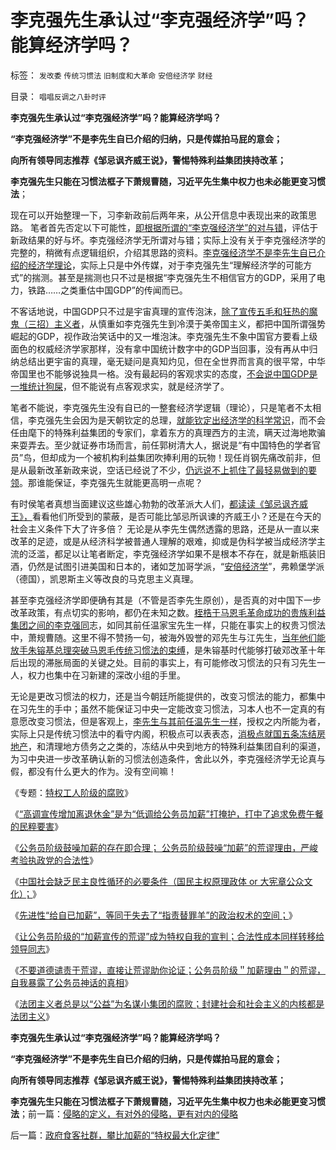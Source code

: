 # 李克强先生承认过“李克强经济学”吗？能算经济学吗？

标签： `发改委` `传统习惯法` `旧制度和大革命` `安倍经济学` `财经` 

目录： `唱唱反调之八卦时评`

**李克强先生承认过“李克强经济学”吗？能算经济学吗？**

**“李克强经济学”不是李先生自已介绍的归纳，只是传媒拍马屁的意会；**

**向所有领导同志推荐《邹忌讽齐威王说》，警惕特殊利益集团挟持改革；**

**李克强先生只能在习惯法框子下萧规曹随，习近平先生集中权力也未必能更变习惯法**；

现在可以开始整理一下，习李新政前后两年来，从公开信息中表现出来的政策思路。 笔者首先否定以下可能性，[即根据所谓的“李克强经济学”的对与错](../../../2013/7/17/李克强经济学“对与错”中的常识.md)，评估于新政结果的好与坏。李克强经济学无所谓对与错；实际上没有关于李克强经济学的完整的，稍微有点逻辑组织，介绍其思路的资料。[李克强经济学不是李先生自已介绍的经济学理论](../../../2013/7/21/中央改革意愿不必担心及值得担心方方面面.md)，实际上只是中外传媒，对于李克强先生“理解经济学的可能方式”的揣测。甚至是揣测也只不过是根据“李克强先生不相信官方的GDP，采用了电力，铁路……之类重估中国GDP”的传闻而已。

不客话地说，中国GDP只不过是宇宙真理的宣传泡沫，[除了宣传五毛和狂热的魔鬼（三招）主义者](../../../2013/12/26/魔鬼三招蠢蠢欲动，警惕爱国主义再成流氓的避难所！.md)，从慎重如李克强先生到冷漠于美帝国主义，都把中国所谓强势崛起的GDP，视作政治笑话中的又一堆泡沫。李克强先生不象中国官方要看上级面色的权威经济学家那样，没有拿中国统计数字中的GDP当回事，没有再从中归纳总结出更宇宙的真理，毫无疑问是真知灼见，但在全世界而言真的很平常，中华帝国里也不能够说独具一格。没有最起码的客观求实的态度，[不会说中国GDP是一堆统计狗屎](../../../2012/5/28/中国经济增长的内生要素.md)，但不能说有点客观求实，就是经济学了。

笔者不能说，李克强先生没有自已的一整套经济学逻辑（理论），只是笔者不太相信，李克强先生会因为是天朝钦定的总理，[就能钦定出经济学的科学常识](../../../2009/12/15/最要不得权威的经济学和权威的政治经济学.md)，而不会任由麾下的特殊利益集团的专家们，拿着东方的真理西方的主流，瞒天过海地欺骗来耍弄去。至少就证券市场而言，前任郭树清大人，据说是“有中国特色的学者官员”鸟，但却成为一个被机构利益集团吹捧利用的玩物！现任肖钢先痛改前非，但是从最新改革新政来说，空话已经说了不少，[仍远说不上抓住了最轻易做到的要领](../../../2013/4/3/信息不对称是天经地义的市场公平,美国证监会的作用和诉讼.md)。那谁能保证，李克强先生就能更高明一点呢？



有时侯笔者真想当面建议这些雄心勃勃的改革派大人们，[都读读《邹忌讽齐威王》，](../../../2009/5/11/舆论摒弃管制有利强化中央领导地位.md)看看他们所受到的蒙蔽，是否可能比邹忌所讽谏的齐威王小？还是在今天的社会主义条件下大了许多倍？
无论是从李先生偶然透露的思路，还是从一直以来改革的足迹，或是从经济科学被普通人理解的艰难，抑或是伪科学被当成经济学主流的泛滥，都足以让笔者断定，李克强经济学如果不是根本不存在，就是新瓶装旧酒，仍然是试图引进美国和日本的，诸如芝加哥学派，“[安倍经济学](../../../2012/4/16/德国模式与日本模式不可调和；及最理想的经济模式.md)”，弗赖堡学派（德国），凯恩斯主义等改良的马克思主义真理。

甚至李克强经济学即便确有其是（不管是否李先生原创），是否真的对中国下一步改革政策，有点切实的影响，都仍在未知之数。[桎梏于马恩毛革命成功的贵族利益集团之间的李克强同](../../../2012/2/3/公有制的改革者不容易；为什么要“打着左灯向右拐”？.md)志，如同其前任温家宝先生一样，只能在事实上的权贵习惯法中，萧规曹随。这里不得不赞扬一句，被海外毁誉的邓先生与江先生，[当年他们能放手朱镕基总理突破马恩毛传统习惯法的束缚](../../../2011/11/1/从《朱镕基讲话实录》勘探政策演绎逻辑的过程.md)，是朱镕基时代能够打破邓改革十年后出现的滞胀局面的关键之处。目前的事实上，有可能修改习惯法的只有习先生一人，权力也集中在习新建的深改小组的手里。

无论是更改习惯法的权力，还是当今朝廷所能提供的，改变习惯法的能力，都集中在习先生的手中；虽然不能保证习中央一定能改变习惯法，习本人也不一定真的有意愿改变习惯法，但是客观上，[李先生与其前任温先生一样](../../../2013/7/18/从温总理遭遇的误解，理解改革者的难处.md)，授权之内所能为者，实际上只是传统习惯法中的看守内阁，积极点可以表表态，[消极点就国五条冻结房地产](../../../2013/7/3/匿名能够实话实说，很支持温李二总理的“冷”政策.md)，和清理地方债务之之类的，冻结从中央到地方的特殊利益集团自利的渠道，为习中央进一步改革确认新的习惯法创造条件，舍此以外，李克强经济学无论真与假，都没有什么更大的作为。没有空间嘛！

《专题：[特权工人阶级的腐败](../../../2010/10/2/特权工人阶级的腐败.md)》

《[“高调宣传增加离退休金”是为“低调给公务员加薪”打掩护，打中了追求免费午餐的民粹要害](../../../2014/1/19/“高调宣传增加离退休金”是为“低调给公务员加薪”打掩护.md)》

《[公务员阶级鼓噪加薪的存在即合理；
公务员阶级鼓噪“加薪”的荒谬理由，严峻考验执政党的合法性](../../../2014/1/20/公务员阶级加薪理由的荒谬，动摇我党的执政合法性.md)》

《[中国社会缺乏民主良性循环的必要条件（国民主权原理政体
or 大宪章公众文化）；](../../../2014/1/21/民主良性循环的机理和劣质民主的成因.md)》

《[先进性“给自已加薪”，等同于失去了“指责替罪羊”的政治权术的空间；](../../../2014/1/22/代表了先进性，还是“历史遗留问题”，关乎执政合法性.md)》

《[让公务员阶级的“加薪宣传的荒谬”成为特权自我的宣判；合法性成本同样转移给领导同志](../../../2014/1/23/让公务员阶级的“加薪宣传的荒谬”成为自我的宣判；.md)》

《[不要道德谴责于荒谬，直接让荒谬助你论证；公务员阶级＂加薪理由＂的荒谬，自我暴露了公务员神话的真相](../../../2014/1/24/不要道德谴责于荒谬，让对方的荒谬助你论证.md)》

《[法团主义者总是以“公益”为名谋小集团的腐败；封建社会和社会主义的内核都是法团主义](../../../2014/1/25/什么是法团主义？公务员“加薪”中法团主义的自利.md)》

**李克强先生承认过“李克强经济学”吗？能算经济学吗？**

**“李克强经济学”不是李先生自已介绍的归纳，只是传媒拍马屁的意会；**

**向所有领导同志推荐《邹忌讽齐威王说》，警惕特殊利益集团挟持改革；**

**李克强先生只能在习惯法框子下萧规曹随，习近平先生集中权力也未必能更变习惯法**；前一篇：[侵略的定义，有对外的侵略，更有对内的侵略](../../../2014/1/25/侵略的定义，有对外的侵略，更有对内的侵略.md)

后一篇：[政府食客社群，攀比加薪的“特权最大化定律”](../../../2014/1/26/政府食客社群，攀比加薪的“特权最大化定律”.md)